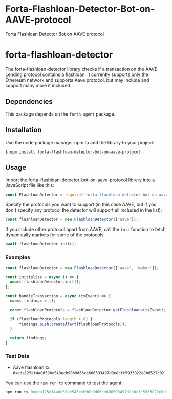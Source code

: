 # Forta-Flashloan-Detector-Bot-on-AAVE-protocol
Forta Flashloan Detector Bot on AAVE protocol

# forta-flashloan-detector

The forta-flashloan-detector library checks if a transaction on the AAVE Lending protocol contains a flashloan.
It currently supports only the Ethereum network and supports Aave protocol, but may include and support many more if included


## Dependencies

This package depends on the `forta-agent` package.


## Installation

Use the node package manager npm to add the library to your project:

```
$ npm install forta-flashloan-detector-bot-on-aave-protocol
```

## Usage

Import the forta-flashloan-detector-bot-on-aave-protocol library into a JavaScript file like this:

```js
const FlashloanDetector = require('forta-flashloan-detector-bot-on-aave-protocol');
```

Specify the protocols you want to support (in this case AAVE, but if you don't specify any protocol the detector will support all included in the list):

```js
const flashloanDetector = new FlashloanDetector(['aave']);
```

If you include other protocol apart from AAVE, call the `init` function to fetch dynamically markets for some of the protocols

```js
await flashloanDetector.init();
```

### Examples

```js
const flashloanDetector = new FlashloanDetector(['aave', 'maker']);

const initialize = async () => {
  await flashloanDetector.init();
};

const handleTransaction = async (txEvent) => {
  const findings = [];

  const flashloanProtocols = flashloanDetector.getFlashloans(txEvent);

  if (flashloanProtocols.length > 0) {
      findings.push(createAlert(flashloanProtocols));
  }

  return findings;
}
```

### Test Data

 - Aave flashloan tx: `0xeda125ef4a0d59be543ecb90b9d66ce606593497d8e8cfc5933822e8b6527c82`


You can use the `npm run tx` command to test the agent:

```js
npm run tx 0xeda125ef4a0d59be543ecb90b9d66ce606593497d8e8cfc5933822e8b6527c82,0xfcd0564b16592a6168ca0a906f7781182a071aa30f7eb9d67dbce42f6a358db9,0x1eddb00425ba62dea460825967583b8dd4ec239d6c68c25c49025304161682b6,0x891e70b9e4201c6f481c07054bad88e7c11c946535c20b96e1920e876b1fd0b0,0x291fbea2843e188c2997a00e35c9a4340e736215572c2fb57935db3366789106
```
